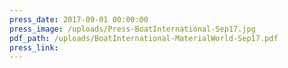 ```yaml
---
press_date: 2017-09-01 00:00:00
press_image: /uploads/Press-BoatInternational-Sep17.jpg
pdf_path: /uploads/BoatInternational-MaterialWorld-Sep17.pdf
press_link:
---
```

